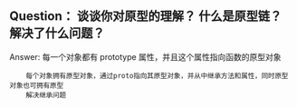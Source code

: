 ## Question： 谈谈你对原型的理解？ 什么是原型链？ 解决了什么问题？

Answer: 每一个对象都有 prototype 属性，并且这个属性指向函数的原型对象

        每个对象拥有原型对象，通过proto指向其原型对象，并从中继承方法和属性，同时原型对象也可拥有原型
        解决继承问题

